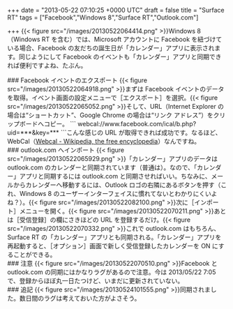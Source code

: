 
+++
date = "2013-05-22 07:10:25 +0000 UTC"
draft = false
title = "Surface RT"
tags = ["Facebook","Windows 8","Surface RT","Outlook.com"]

+++
{{< figure src="/images/20130522064414.png"  >}}Windows 8（Windows RT を含む）では、Microsoft アカウントに Facebook を紐づけている場合、Facebook の友だちの誕生日が「カレンダー」アプリに表示されます。同じようにして Facebook のイベントも「カレンダー」アプリと同期できれば便利ですよね、たぶん。

<div class="section">
    ### Facebook イベントのエクスポート
    {{< figure src="/images/20130522064918.png"  >}}まずは Facebook イベントのデータを取得。イベント画面の設定メニューで［エクスポート］を選択。{{< figure src="/images/20130522065052.png"  >}}そして、URL（Internet Explorer の場合は“ショートカット”、Google Chrome の場合は“リンク アドレス”）をクリップボードへコピー。
```
webcal://www.facebook.com/ical/b.php?uid=***&amp;key=***
```こんな感じの URL が取得できれば成功です。なるほど、WebCal（<a href="http://en.wikipedia.org/wiki/Webcal">Webcal - Wikipedia, the free encyclopedia</a>）なんですね。

</div>
<div class="section">
    ### outlook.com へインポート
    {{< figure src="/images/20130522065929.png"  >}}「カレンダー」アプリのデータは outlook.com のカレンダーと同期されています（普通は）。なので、「カレンダー」アプリと同期するには outlook.com と同期させればいい。ちなみに、メールからカレンダーへ移動するには、Outlook ロゴの右隣にあるボタンを押す（これ、Windows 8 のユーザーインターフェイスに慣れてないとわかりにくいよね？）。{{< figure src="/images/20130522082100.png"  >}}次に［インポート］メニューを開く。{{< figure src="/images/20130522070211.png"  >}}あとは［受信登録］の欄にさきほどの URL を登録するだけ。{{< figure src="/images/20130522070332.png"  >}}これで outlook.com はもちろん、Surface RT の「カレンダー」アプリとも同期される。「カレンダー」アプリを再起動すると、［オプション］画面で新しく受信登録したカレンダーを ON にすることができる。

</div>
<div class="section">
    ### 注意
    {{< figure src="/images/20130522070510.png"  >}}Facebook と outlook.com の同期にはかなりラグがあるので注意。今は 2013/05/22 7:05 で、登録からほぼ丸一日たつけど、いまだに更新されていない。

</div>
<div class="section">
    ### 追記
    {{< figure src="/images/20130524101555.png"  >}}同期されました。数日間のラグは考えておいた方がよさそう。

</div>

